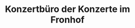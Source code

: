 ---
title: "Konzertbüro der Konzerte im Fronhof"
url: /augsburg/konzertbuero-der-konzerte-im-fronhof/
shop: Tickets
---